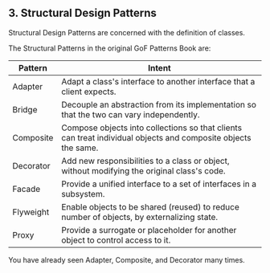 ## 3. Structural Design Patterns

Structural Design Patterns are concerned with the definition of classes.

The Structural Patterns in the original GoF Patterns Book are:

| Pattern  | Intent |
|----------|--------|
| Adapter  | Adapt a class's interface to another interface that a client expects. |
| Bridge   | Decouple an abstraction from its implementation so that the two can vary independently. |
| Composite | Compose objects into collections so that clients can treat individual objects and composite objects the same. |
| Decorator | Add new responsibilities to a class or object, without modifying the original class's code. |
| Facade | Provide a unified interface to a set of interfaces in a subsystem. |
| Flyweight | Enable objects to be shared (reused) to reduce number of objects, by externalizing state. |
| Proxy | Provide a surrogate or placeholder for another object to control access to it. |

You have already seen Adapter, Composite, and Decorator many times.
